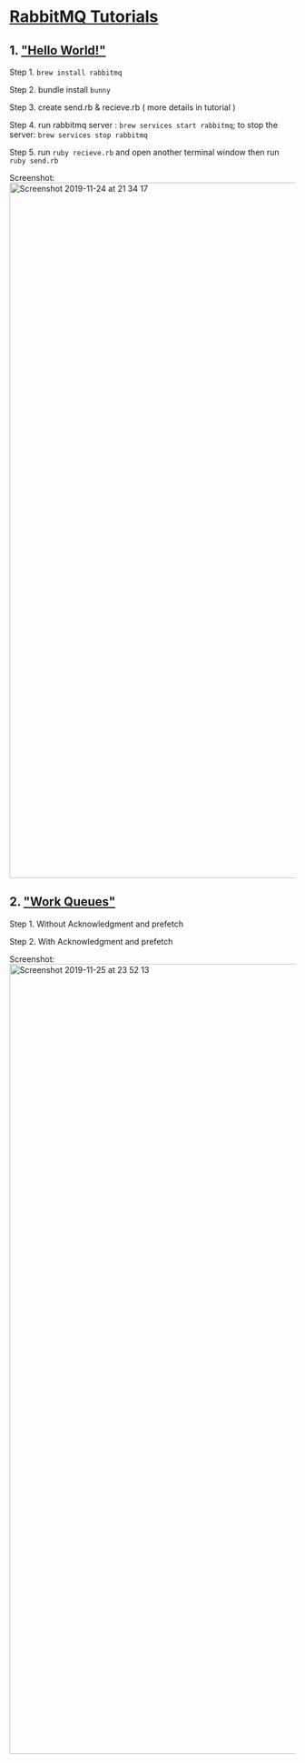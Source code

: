 # [RabbitMQ Tutorials](https://www.rabbitmq.com/getstarted.html)


## 1. ["Hello World!"](https://www.rabbitmq.com/tutorials/tutorial-one-ruby.html)

Step 1. `brew install rabbitmq`

Step 2. bundle install `bunny`

Step 3. create send.rb & recieve.rb ( more details in tutorial )

Step 4. run rabbitmq server : ```brew services start rabbitmq```; to stop the server: ```brew services stop rabbitmq```

Step 5. run ```ruby recieve.rb``` and open another terminal window then run ```ruby send.rb```

Screenshot:
<img width="1224" alt="Screenshot 2019-11-24 at 21 34 17" src="https://user-images.githubusercontent.com/47269063/69502020-85f50500-0f02-11ea-8996-a57bfe4f1747.png">


## 2. ["Work Queues"](https://www.rabbitmq.com/tutorials/tutorial-two-ruby.html)

Step 1. Without Acknowledgment and prefetch

Step 2. With Acknowledgment and prefetch

Screenshot:
<img width="1390" alt="Screenshot 2019-11-25 at 23 52 13" src="https://user-images.githubusercontent.com/47269063/69587879-cde95a00-0fde-11ea-9117-ffdee56a172b.png">
